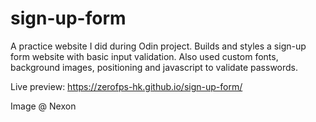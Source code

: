 # sign-up-form

A practice website I did during Odin project. Builds and styles a sign-up form website with basic input validation. Also used custom fonts, background images, positioning and javascript to validate passwords.

Live preview: https://zerofps-hk.github.io/sign-up-form/

Image @ Nexon